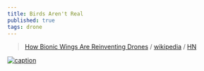 ```yaml
---
title: Birds Aren't Real
published: true
tags: drone
---
```

> [How Bionic Wings Are Reinventing Drones](https://www.youtube.com/watch?v=vr0z2huKaCI) / [wikipedia](https://en.wikipedia.org/wiki/Birds_Aren%27t_Real) / [HN](https://news.ycombinator.com/item?id=41341817)

[![caption](https://static.wixstatic.com/media/5b6a44_57e69de7d348446d8eaa591385fe5d31~mv2.jpg/v1/fill/w_925,h_428,al_c,q_85,usm_0.66_1.00_0.01,enc_auto/5b6a44_57e69de7d348446d8eaa591385fe5d31~mv2.jpg)](https://www.lampysecurity.com/post/birds-aren-t-real-how-to-create-your-own-bird)